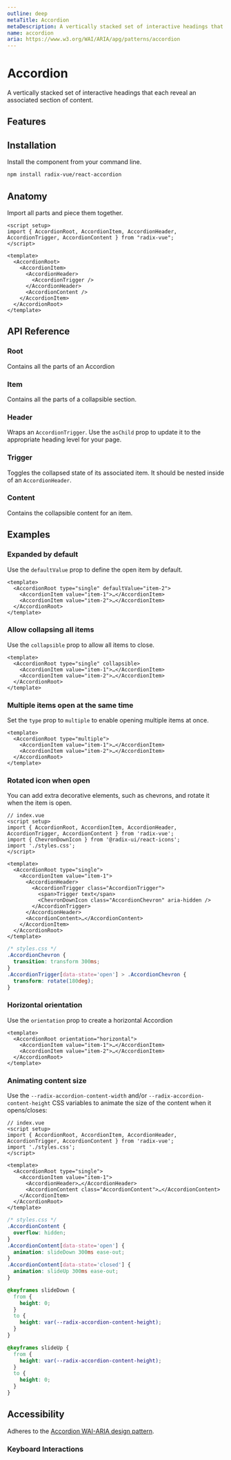 ```yaml
---
outline: deep
metaTitle: Accordion
metaDescription: A vertically stacked set of interactive headings that each reveal an associated section of content.
name: accordion
aria: https://www.w3.org/WAI/ARIA/apg/patterns/accordion
---
```


<script setup>
import Description from '../../components/Description.vue'
import HeroContainer from '../../components/HeroContainer.vue'
import DemoAccordion from '../../components/demo/Accordion/index.vue'
import PropsTable from '../../components/tables/PropsTable.vue'
import DataAttributesTable from '../../components/tables/DataAttributesTable.vue'
import CssVariablesTable from '../../components/tables/CssVariablesTable.vue'
import KeyboardTable from '../../components/tables/KeyboardTable.vue'
import Highlights from '../../components/Highlights.vue'
import HeroCodeGroup from '../../components/HeroCodeGroup.vue'
</script>

# Accordion

<Description>
A vertically stacked set of interactive headings that each reveal an
associated section of content.
</Description>

<HeroContainer>
<DemoAccordion />
<template v-slot:codeSlot>
<HeroCodeGroup>
<div filename="index.vue">

<<< ../../components/demo/Accordion/index.vue

</div>
<div filename="tailwind.config.js">

<<< ../../components/demo/Accordion/tailwind.config.js

</div>
</HeroCodeGroup>
</template>
</HeroContainer>

## Features

<Highlights
  :features="[
    'Full keyboard navigation.',
    'Supports horizontal/vertical orientation.',
    'Supports Right to Left direction.',
    'Can expand one or multiple items.',
    'Can be controlled or uncontrolled.'
  ]"
/>

## Installation

Install the component from your command line.

```bash
npm install radix-vue/react-accordion
```

## Anatomy

Import all parts and piece them together.

```vue
<script setup>
import { AccordionRoot, AccordionItem, AccordionHeader, AccordionTrigger, AccordionContent } from "radix-vue";
</script>

<template>
  <AccordionRoot>
    <AccordionItem>
      <AccordionHeader>
        <AccordionTrigger />
      </AccordionHeader>
      <AccordionContent />
    </AccordionItem>
  </AccordionRoot>
</template>
```

## API Reference

### Root

Contains all the parts of an Accordion
<!---->
<PropsTable :data="[{
      name: 'asChild',
      required: false,
      type: 'boolean',
      default: 'false',
      description: 'Change the default rendered element for the one passed as a child, merging their props and behavior.<br><br>Read our <a href=&quot;/guides/composition&quot;>Composition</a> guide for more details.',
    },
    {
      name: 'type',
      required: true,
      type: '&quot;single&quot; | &quot;multiple&quot;',
      typeSimple: 'enum',
      description: 'Determines whether one or multiple items can be opened at the same time.',
    },
    {
      name: 'defaultValue',
      required: false,
      type: 'string | string[]',
      description: 'The value of the item to expand when initially rendered. Use when you do not need to control the state of the items.',
    },
    {
      name: 'value',
      required: false,
      type: 'string | string[]',
      description: 'The controlled value of the item to expand. Must be binded with v-model.',
    },
    {
      name: 'collapsible',
      required: false,
      default: 'false',
      type: 'boolean',
      description: 'When <code>type</code> is <code>&quot;single&quot;</code>, allows closing content when clicking trigger for an open item.',
    },
    {
      name: 'disabled',
      required: false,
      type: 'boolean',
      default: 'false',
      description: 'When `true`, prevents the user from interacting with the accordion and all its items.',
    },
    {
      name: 'dir',
      required: false,
      type: '&quot;ltr&quot; | &quot;rtl&quot;',
      typeSimple: 'enum',
      default: '&quot;ltr&quot;',
      description: 'The reading direction of the accordion when applicable. If omitted, assumes LTR (left-to-right) reading mode.',
    },
    {
      name: 'orientation',
      required: false,
      type: '&quot;horizontal&quot; | &quot;vertical&quot;',
      typeSimple: 'enum',
      default: '&quot;vertical&quot;',
      description: 'The orientation of the Accordion',
    }]" />


<DataAttributesTable :data="[
    {
      attribute: '[data-orientation]',
      values: ['vertical', 'horizontal'],
    }]" />

### Item

Contains all the parts of a collapsible section.

<PropsTable :data="[{
      name: 'asChild',
      required: false,
      type: 'boolean',
      default: 'false',
      description: 'Change the default rendered element for the one passed as a child, merging their props and behavior.<br><br>Read our <a href=&quot;/guides/composition&quot;>Composition</a> guide for more details.',
    },
    {
      name: 'disabled',
      required: false,
      type: 'boolean',
      default: 'false',
      description: 'When true, prevents the user from interacting with accordion and all items',
    },
    {
      name: 'value',
      required: true,
      type: 'string',
      description: 'A unique value for the item.',
    }]" />

<DataAttributesTable :data="[
    {
      attribute: '[data-state]',
      values: ['open', 'closed'],
    },
    {
      attribute: '[data-disabled]',
      values: 'Present when disabled',
    },
    {
      attribute: '[data-orientation]',
      values: ['vertical', 'horizontal'],
    }]" />

### Header

Wraps an `AccordionTrigger`. Use the `asChild` prop to update it to the appropriate heading level for your page.

<PropsTable :data="[{
      name: 'asChild',
      required: false,
      type: 'boolean',
      default: 'false',
      description: 'Change the default rendered element for the one passed as a child, merging their props and behavior.<br><br>Read our <a href=&quot;/guides/composition&quot;>Composition</a> guide for more details.',
    }]" />

<DataAttributesTable :data="[
    {
      attribute: '[data-state]',
      values: ['open', 'closed'],
    },
    {
      attribute: '[data-disabled]',
      values: 'Present when disabled',
    },
    {
      attribute: '[data-orientation]',
      values: ['vertical', 'horizontal'],
    }]" />

### Trigger

Toggles the collapsed state of its associated item. It should be nested inside of an `AccordionHeader`.

<PropsTable :data="[{
      name: 'asChild',
      required: false,
      type: 'boolean',
      default: 'false',
      description: 'Change the default rendered element for the one passed as a child, merging their props and behavior.<br><br>Read our <a href=&quot;/guides/composition&quot;>Composition</a> guide for more details.',
    }]" />

<DataAttributesTable :data="[
    {
      attribute: '[data-state]',
      values: ['open', 'closed'],
    },
    {
      attribute: '[data-disabled]',
      values: 'Present when disabled',
    },
    {
      attribute: '[data-orientation]',
      values: ['vertical', 'horizontal'],
    }]" />

### Content

Contains the collapsible content for an item.

<PropsTable :data="[{
      name: 'asChild',
      required: false,
      type: 'boolean',
      default: 'false',
      description: 'Change the default rendered element for the one passed as a child, merging their props and behavior.<br><br>Read our <a href=&quot;/guides/composition&quot;>Composition</a> guide for more details.',
    }]" />

<DataAttributesTable :data="[
    {
      attribute: '[data-state]',
      values: ['open', 'closed'],
    },
    {
      attribute: '[data-disabled]',
      values: 'Present when disabled',
    },
    {
      attribute: '[data-orientation]',
      values: ['vertical', 'horizontal'],
    }]" />

<CssVariablesTable :data="[
    {
      cssVariable: '--radix-accordion-content-width',
      description: 'The width of the content when it opens/closes',
    },
    {
      cssVariable: '--radix-accordion-content-height',
      description: 'The height of the content when it opens/closes',
    }]"
/>

## Examples

### Expanded by default

Use the `defaultValue` prop to define the open item by default.

```vue line=2
<template>
  <AccordionRoot type="single" defaultValue="item-2">
    <AccordionItem value="item-1">…</AccordionItem>
    <AccordionItem value="item-2">…</AccordionItem>
  </AccordionRoot>
</template>
```

### Allow collapsing all items

Use the `collapsible` prop to allow all items to close.

```vue line=2
<template>
  <AccordionRoot type="single" collapsible>
    <AccordionItem value="item-1">…</AccordionItem>
    <AccordionItem value="item-2">…</AccordionItem>
  </AccordionRoot>
</template>
```

### Multiple items open at the same time

Set the `type` prop to `multiple` to enable opening multiple items at once.

```vue line=2
<template>
  <AccordionRoot type="multiple">
    <AccordionItem value="item-1">…</AccordionItem>
    <AccordionItem value="item-2">…</AccordionItem>
  </AccordionRoot>
</template>
```

### Rotated icon when open

You can add extra decorative elements, such as chevrons, and rotate it when the item is open.

```vue line=14
// index.vue
<script setup>
import { AccordionRoot, AccordionItem, AccordionHeader, AccordionTrigger, AccordionContent } from 'radix-vue';
import { ChevronDownIcon } from '@radix-ui/react-icons';
import './styles.css';
</script>

<template>
  <AccordionRoot type="single">
    <AccordionItem value="item-1">
      <AccordionHeader>
        <AccordionTrigger class="AccordionTrigger">
          <span>Trigger text</span>
          <ChevronDownIcon class="AccordionChevron" aria-hidden />
        </AccordionTrigger>
      </AccordionHeader>
      <AccordionContent>…</AccordionContent>
    </AccordionItem>
  </AccordionRoot>
</template>
```

```css line=5-7
/* styles.css */
.AccordionChevron {
  transition: transform 300ms;
}
.AccordionTrigger[data-state='open'] > .AccordionChevron {
  transform: rotate(180deg);
}
```

### Horizontal orientation

Use the `orientation` prop to create a horizontal Accordion

```vue line=2
<template>
  <AccordionRoot orientation="horizontal">
    <AccordionItem value="item-1">…</AccordionItem>
    <AccordionItem value="item-2">…</AccordionItem>
  </AccordionRoot>
</template>
```

### Animating content size

Use the `--radix-accordion-content-width` and/or `--radix-accordion-content-height` CSS variables to animate the size of the content when it opens/closes:

```vue line=11
// index.vue
<script setup>
import { AccordionRoot, AccordionItem, AccordionHeader, AccordionTrigger, AccordionContent } from 'radix-vue';
import './styles.css';
</script>

<template>
  <AccordionRoot type="single">
    <AccordionItem value="item-1">
      <AccordionHeader>…</AccordionHeader>
      <AccordionContent class="AccordionContent">…</AccordionContent>
    </AccordionItem>
  </AccordionRoot>
</template>
```

```css line=21,27
/* styles.css */
.AccordionContent {
  overflow: hidden;
}
.AccordionContent[data-state='open'] {
  animation: slideDown 300ms ease-out;
}
.AccordionContent[data-state='closed'] {
  animation: slideUp 300ms ease-out;
}

@keyframes slideDown {
  from {
    height: 0;
  }
  to {
    height: var(--radix-accordion-content-height);
  }
}

@keyframes slideUp {
  from {
    height: var(--radix-accordion-content-height);
  }
  to {
    height: 0;
  }
}
```

## Accessibility

Adheres to the [Accordion WAI-ARIA design pattern](https://www.w3.org/TR/wai-aria-practices-1.1/#accordion).

### Keyboard Interactions

<KeyboardTable :data="[
    {
      keys: ['Space'],
      description: 'Moves focus to the next',
    },
    {
      keys: ['Enter'],
      description: 'Moves focus to the next',
    },
    {
      keys: ['Tab'],
      description: 'Moves focus to the next focusable element.',
    },
    {
      keys: ['Shift + Tab'],
      description: 'Moves focus to the previous focusable element.',
    },
    {
      keys: ['ArrowDown'],
      description: 'Moves focus to the next',
    },
    {
      keys: ['ArrowUp'],
      description: 'Moves focus to the next',
    },
    {
      keys: ['ArrowRight'],
      description: 'Moves focus to the next',
    },
    {
      keys: ['ArrowLeft'],
      description: 'Moves focus to the next',
    },
    {
      keys: ['Home'],
      description: 'Moves focus to the next',
    },
    {
      keys: ['End'],
      description: 'Moves focus to the next',
    }]" />